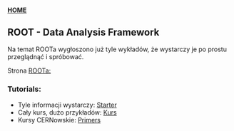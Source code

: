 #### [HOME](https://agnieszkamucha.github.io/OPJzM/)
## ROOT - Data Analysis Framework
Na temat ROOTa wygłoszono już tyle wykładów, że wystarczy je po prostu przeglądnąć i spróbować. <BR>

Strona [ROOTa:](https://root.cern.ch/)

### Tutorials:
- Tyle informacji wystarczy: [Starter](https://agnieszkamucha.github.io/OPJzM/Files/ROOT_Tutorial_Bose.pdf)
- Cały kurs, dużo przykładów: [Kurs](https://www.nevis.columbia.edu/~seligman/root-class/)
- Kursy CERNowskie: [Primers](https://root.cern.ch/root/htmldoc/guides/primer/ROOTPrimer.html)
